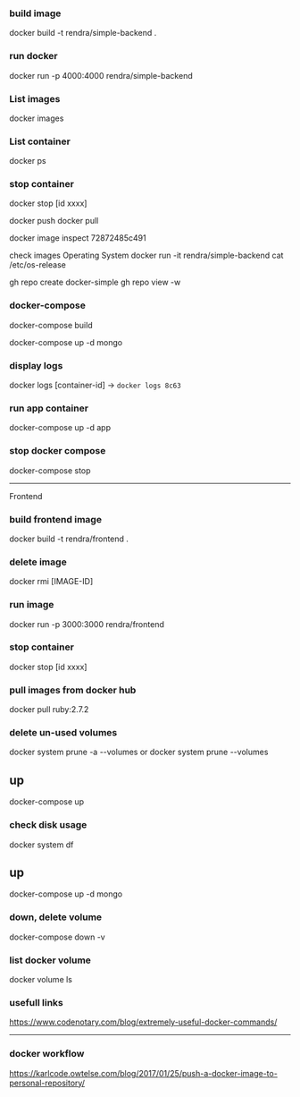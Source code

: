 ### build image
docker build -t rendra/simple-backend .

### run docker
docker run -p 4000:4000 rendra/simple-backend

### List images
docker images

### List container
docker ps 

### stop container
docker stop [id xxxx]

docker push
docker pull

docker image inspect 72872485c491

check images Operating System
docker run -it rendra/simple-backend cat /etc/os-release

gh repo create docker-simple
gh repo view -w

### docker-compose
docker-compose build

docker-compose up -d mongo

### display logs
docker logs [container-id] -> `docker logs 8c63`

### run app container
docker-compose up -d app

### stop docker compose
docker-compose stop

---
Frontend
### build frontend image
docker build -t rendra/frontend .

### delete image
docker rmi [IMAGE-ID]
 
### run image
docker run -p 3000:3000 rendra/frontend

### stop container
docker stop [id xxxx]

### pull images from docker hub
docker pull ruby:2.7.2

### delete un-used volumes
docker system prune -a --volumes
or 
docker system prune --volumes

## up
docker-compose up

### check disk usage
docker system df

## up
docker-compose up -d mongo
### down, delete volume
docker-compose down -v

### list docker volume
docker volume ls

### usefull links
https://www.codenotary.com/blog/extremely-useful-docker-commands/

---
### docker workflow
https://karlcode.owtelse.com/blog/2017/01/25/push-a-docker-image-to-personal-repository/ 